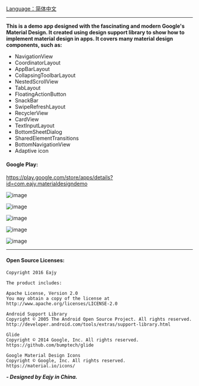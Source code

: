 [Language：简体中文](https://github.com/Eajy/MaterialDesignDemo/blob/master/README_CN.md)  
  
---  

**This is a demo app designed with the fascinating and modern Google's Material Design.
It created using design support library to show how to implement material design in apps.
It covers many material design components, such as:**  
- NavigationView  
- CoordinatorLayout  
- AppBarLayout  
- CollapsingToolbarLayout  
- NestedScrollView  
- TabLayout  
- FloatingActionButton  
- SnackBar  
- SwipeRefreshLayout  
- RecyclerView  
- CardView  
- TextInputLayout  
- BottomSheetDialog  
- SharedElementTransitions  
- BottomNavigationView  
- Adaptive icon  

#### Google Play:  
https://play.google.com/store/apps/details?id=com.eajy.materialdesigndemo  
  
![image](https://github.com/Eajy/MaterialDesignDemo/blob/master/pictures/1.png)

![image](https://github.com/Eajy/MaterialDesignDemo/blob/master/pictures/2.png)

![image](https://github.com/Eajy/MaterialDesignDemo/blob/master/pictures/3.png)

![image](https://github.com/Eajy/MaterialDesignDemo/blob/master/pictures/pad_1.png)

![image](https://github.com/Eajy/MaterialDesignDemo/blob/master/pictures/pad_2.png)
  
---  

#### Open Source Licenses:  
    Copyright 2016 Eajy  
      
    The product includes:  
      
    Apache License, Version 2.0  
    You may obtain a copy of the license at  
    http://www.apache.org/licenses/LICENSE-2.0  
      
    Android Support Library  
    Copyright © 2005 The Android Open Source Project. All rights reserved. 
    http://developer.android.com/tools/extras/support-library.html  
      
    Glide  
    Copyright © 2014 Google, Inc. All rights reserved.  
    https://github.com/bumptech/glide  
      
    Google Material Design Icons  
    Copyright © Google, Inc. All rights reserved.  
    https://material.io/icons/
  
_**- Designed by Eajy in China.**_